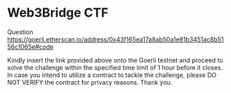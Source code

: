 # Web3Bridge CTF

Question
https://goerli.etherscan.io/address/0x43f165ea17a8ab50a1e81b3451ac8b5156c1065e#code

Kindly insert the link provided above onto the Goerli testnet and proceed to solve the challenge within the specified time limit of 1 hour before it closes. In case you intend to utilize a contract to tackle the challenge, please DO NOT VERIFY the contract for privacy reasons. Thank you.
